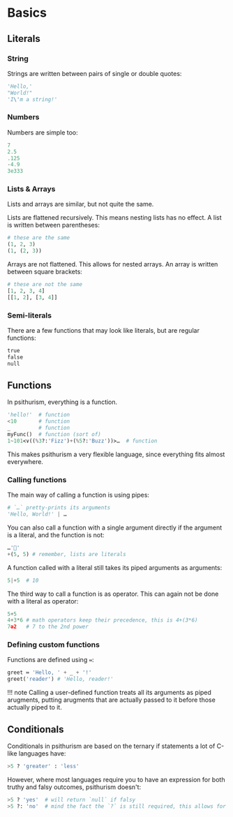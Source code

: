 # Basics

## Literals

### String

Strings are written between pairs of single or double quotes:

```py
'Hello,'
"World!"
'I\'m a string!'
```

### Numbers

Numbers are simple too:

```py
7
2.5
.125
-4.9
3e333
```

### Lists & Arrays

Lists and arrays are similar, but not quite the same.

Lists are flattened recursively. This means nesting lists has no effect. A list is written between parentheses:

```py
# these are the same
(1, 2, 3)
(1, (2, 3))
```

Arrays are not flattened. This allows for nested arrays. An array is written between square brackets:

```py
# these are not the same
[1, 2, 3, 4]
[[1, 2], [3, 4]]
```

### Semi-literals

There are a few functions that may look like literals, but are regular functions:

```py
true
false
null
```


## Functions

In psithurism, everything is a function.

```py
'hello!'  # function
<10       # function
_         # function
myFunc()  # function (sort of)
1~101≺∨((%3?:'Fizz')+(%5?:'Buzz'))≻…  # function
```

This makes psithurism a very flexible language, since everything fits almost everywhere.

### Calling functions

The main way of calling a function is using pipes:

```py
# `…` pretty-prints its arguments
'Hello, World!' | …
```

You can also call a function with a single argument directly if the argument is a literal, and the function is not:

```py
…'🍃'
+(5, 5) # remember, lists are literals
```

A function called with a literal still takes its piped arguments as arguments:

```py
5|+5  # 10
```

The third way to call a function is as operator. This can again not be done with a literal as operator:

```py
5+5
4+3*6 # math operators keep their precedence, this is 4+(3*6)
7ə2   # 7 to the 2nd power
```

### Defining custom functions

Functions are defined using `≔`:
```py
greet ≔ 'Hello, ' + _ + '!'
greet('reader') # 'Hello, reader!'
```

!!! note
    Calling a user-defined function treats all its arguments as piped arugments, putting arugments that are actually passed to it before those actually piped to it.


## Conditionals

Conditionals in psithurism are based on the ternary if statements a lot of C-like languages have:

```py
>5 ? 'greater' : 'less'
```

However, where most languages require you to have an expression for both truthy and falsy outcomes, psithurism doesn't:

```py
>5 ? 'yes'  # will return `null` if falsy
>5 ?: 'no'  # mind the fact the `?` is still required, this allows for easier nesting
```